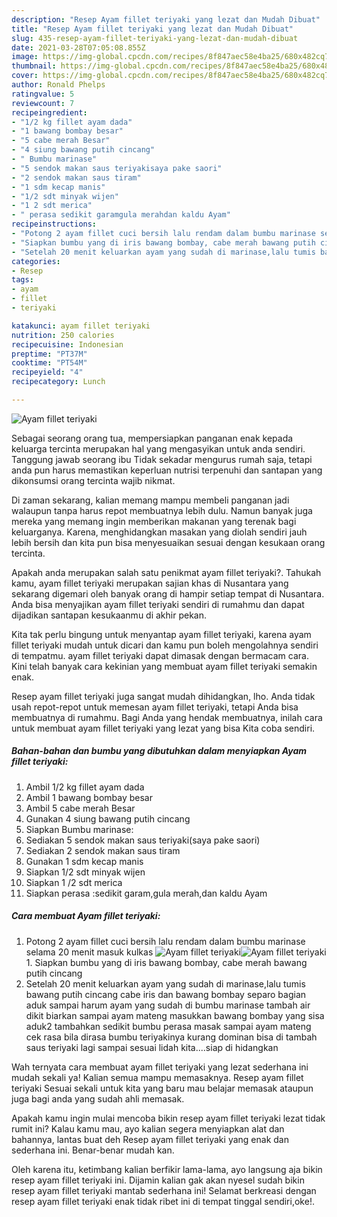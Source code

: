 ```yaml
---
description: "Resep Ayam fillet teriyaki yang lezat dan Mudah Dibuat"
title: "Resep Ayam fillet teriyaki yang lezat dan Mudah Dibuat"
slug: 435-resep-ayam-fillet-teriyaki-yang-lezat-dan-mudah-dibuat
date: 2021-03-28T07:05:08.855Z
image: https://img-global.cpcdn.com/recipes/8f847aec58e4ba25/680x482cq70/ayam-fillet-teriyaki-foto-resep-utama.jpg
thumbnail: https://img-global.cpcdn.com/recipes/8f847aec58e4ba25/680x482cq70/ayam-fillet-teriyaki-foto-resep-utama.jpg
cover: https://img-global.cpcdn.com/recipes/8f847aec58e4ba25/680x482cq70/ayam-fillet-teriyaki-foto-resep-utama.jpg
author: Ronald Phelps
ratingvalue: 5
reviewcount: 7
recipeingredient:
- "1/2 kg fillet ayam dada"
- "1 bawang bombay besar"
- "5 cabe merah Besar"
- "4 siung bawang putih cincang"
- " Bumbu marinase"
- "5 sendok makan saus teriyakisaya pake saori"
- "2 sendok makan saus tiram"
- "1 sdm kecap manis"
- "1/2 sdt minyak wijen"
- "1 2 sdt merica"
- " perasa sedikit garamgula merahdan kaldu Ayam"
recipeinstructions:
- "Potong 2 ayam fillet cuci bersih lalu rendam dalam bumbu marinase selama 20 menit masuk kulkas"
- "Siapkan bumbu yang di iris bawang bombay, cabe merah bawang putih cincang"
- "Setelah 20 menit keluarkan ayam yang sudah di marinase,lalu tumis bawang putih cincang cabe iris dan bawang bombay separo bagian aduk sampai harum ayam yang sudah di bumbu marinase tambah air dikit biarkan sampai ayam mateng masukkan bawang bombay yang sisa aduk2 tambahkan sedikit bumbu perasa masak sampai ayam mateng cek rasa bila dirasa bumbu teriyakinya kurang dominan bisa di tambah saus teriyaki lagi sampai sesuai lidah kita....siap di hidangkan"
categories:
- Resep
tags:
- ayam
- fillet
- teriyaki

katakunci: ayam fillet teriyaki 
nutrition: 250 calories
recipecuisine: Indonesian
preptime: "PT37M"
cooktime: "PT54M"
recipeyield: "4"
recipecategory: Lunch

---
```



![Ayam fillet teriyaki](https://img-global.cpcdn.com/recipes/8f847aec58e4ba25/680x482cq70/ayam-fillet-teriyaki-foto-resep-utama.jpg)

Sebagai seorang orang tua, mempersiapkan panganan enak kepada keluarga tercinta merupakan hal yang mengasyikan untuk anda sendiri. Tanggung jawab seorang ibu Tidak sekadar mengurus rumah saja, tetapi anda pun harus memastikan keperluan nutrisi terpenuhi dan santapan yang dikonsumsi orang tercinta wajib nikmat.

Di zaman  sekarang, kalian memang mampu membeli panganan jadi walaupun tanpa harus repot membuatnya lebih dulu. Namun banyak juga mereka yang memang ingin memberikan makanan yang terenak bagi keluarganya. Karena, menghidangkan masakan yang diolah sendiri jauh lebih bersih dan kita pun bisa menyesuaikan sesuai dengan kesukaan orang tercinta. 



Apakah anda merupakan salah satu penikmat ayam fillet teriyaki?. Tahukah kamu, ayam fillet teriyaki merupakan sajian khas di Nusantara yang sekarang digemari oleh banyak orang di hampir setiap tempat di Nusantara. Anda bisa menyajikan ayam fillet teriyaki sendiri di rumahmu dan dapat dijadikan santapan kesukaanmu di akhir pekan.

Kita tak perlu bingung untuk menyantap ayam fillet teriyaki, karena ayam fillet teriyaki mudah untuk dicari dan kamu pun boleh mengolahnya sendiri di tempatmu. ayam fillet teriyaki dapat dimasak dengan bermacam cara. Kini telah banyak cara kekinian yang membuat ayam fillet teriyaki semakin enak.

Resep ayam fillet teriyaki juga sangat mudah dihidangkan, lho. Anda tidak usah repot-repot untuk memesan ayam fillet teriyaki, tetapi Anda bisa membuatnya di rumahmu. Bagi Anda yang hendak membuatnya, inilah cara untuk membuat ayam fillet teriyaki yang lezat yang bisa Kita coba sendiri.

<!--inarticleads1-->

##### Bahan-bahan dan bumbu yang dibutuhkan dalam menyiapkan Ayam fillet teriyaki:

1. Ambil 1/2 kg fillet ayam dada
1. Ambil 1 bawang bombay besar
1. Ambil 5 cabe merah Besar
1. Gunakan 4 siung bawang putih cincang
1. Siapkan  Bumbu marinase:
1. Sediakan 5 sendok makan saus teriyaki(saya pake saori)
1. Sediakan 2 sendok makan saus tiram
1. Gunakan 1 sdm kecap manis
1. Siapkan 1/2 sdt minyak wijen
1. Siapkan 1 /2 sdt merica
1. Siapkan  perasa :sedikit garam,gula merah,dan kaldu Ayam




<!--inarticleads2-->

##### Cara membuat Ayam fillet teriyaki:

1. Potong 2 ayam fillet cuci bersih lalu rendam dalam bumbu marinase selama 20 menit masuk kulkas
<img src="https://img-global.cpcdn.com/steps/8c1b50d2f20a5068/160x128cq70/ayam-fillet-teriyaki-langkah-memasak-1-foto.jpg" alt="Ayam fillet teriyaki"><img src="https://img-global.cpcdn.com/steps/53b33b16c9242658/160x128cq70/ayam-fillet-teriyaki-langkah-memasak-1-foto.jpg" alt="Ayam fillet teriyaki">1. Siapkan bumbu yang di iris bawang bombay, cabe merah bawang putih cincang
1. Setelah 20 menit keluarkan ayam yang sudah di marinase,lalu tumis bawang putih cincang cabe iris dan bawang bombay separo bagian aduk sampai harum ayam yang sudah di bumbu marinase tambah air dikit biarkan sampai ayam mateng masukkan bawang bombay yang sisa aduk2 tambahkan sedikit bumbu perasa masak sampai ayam mateng cek rasa bila dirasa bumbu teriyakinya kurang dominan bisa di tambah saus teriyaki lagi sampai sesuai lidah kita....siap di hidangkan




Wah ternyata cara membuat ayam fillet teriyaki yang lezat sederhana ini mudah sekali ya! Kalian semua mampu memasaknya. Resep ayam fillet teriyaki Sesuai sekali untuk kita yang baru mau belajar memasak ataupun juga bagi anda yang sudah ahli memasak.

Apakah kamu ingin mulai mencoba bikin resep ayam fillet teriyaki lezat tidak rumit ini? Kalau kamu mau, ayo kalian segera menyiapkan alat dan bahannya, lantas buat deh Resep ayam fillet teriyaki yang enak dan sederhana ini. Benar-benar mudah kan. 

Oleh karena itu, ketimbang kalian berfikir lama-lama, ayo langsung aja bikin resep ayam fillet teriyaki ini. Dijamin kalian gak akan nyesel sudah bikin resep ayam fillet teriyaki mantab sederhana ini! Selamat berkreasi dengan resep ayam fillet teriyaki enak tidak ribet ini di tempat tinggal sendiri,oke!.

